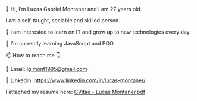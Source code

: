 👋 Hi, I’m Lucas Gabriel Montaner and I am 27 years old.

I am a self-taught, sociable and skilled person.

👀 i am interested to learn on IT and grow up to new technologies every day.

🌱 I’m currently learning JavaScript and POO

📫 How to reach me 👇

📧 Email: lg.mont1995@gmail.com

📌 Linkedin: https://www.linkedin.com/in/lucas-montaner/

I attached my resume here: [CVitae - Lucas Montaner.pdf](https://github.com/lukitas95/lukitas95/files/9529588/CVitae.-.Lucas.Montaner.pdf)

